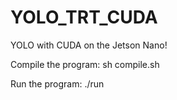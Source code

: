 # YOLO_TRT_CUDA
YOLO with CUDA on the Jetson Nano!

Compile the program: sh compile.sh

Run the program: ./run

